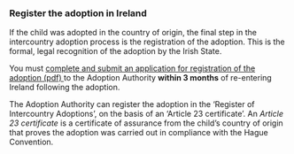 ###  Register the adoption in Ireland

If the child was adopted in the country of origin, the final step in the
intercountry adoption process is the registration of the adoption. This is the
formal, legal recognition of the adoption by the Irish State.

You must [ complete and submit an application for registration of the adoption
(pdf)
](https://www.aai.gov.ie/images/Forms/Application_for_Entry_in_RICA_FINAL_2.pdf)
to the Adoption Authority **within 3 months** of re-entering Ireland following
the adoption.

The Adoption Authority can register the adoption in the ‘Register of
Intercountry Adoptions’, on the basis of an ‘Article 23 certificate’. An
_Article 23 certificate_ is a certificate of assurance from the child’s
country of origin that proves the adoption was carried out in compliance with
the Hague Convention.
